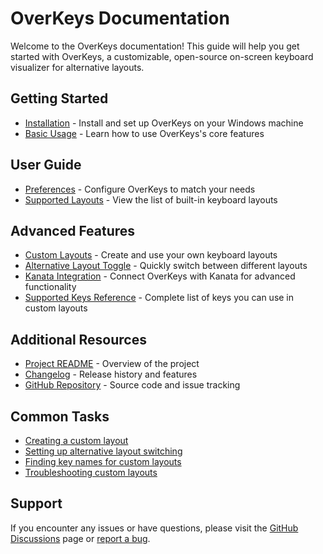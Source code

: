 # OverKeys Documentation

Welcome to the OverKeys documentation! This guide will help you get started with OverKeys, a customizable, open-source on-screen keyboard visualizer for alternative layouts.

## Getting Started

* [Installation](getting-started/installation.md) - Install and set up OverKeys on your Windows machine
* [Basic Usage](user-guide/basic-usage.md) - Learn how to use OverKeys's core features

## User Guide

* [Preferences](user-guide/preferences.md) - Configure OverKeys to match your needs
* [Supported Layouts](../README.md#features) - View the list of built-in keyboard layouts

## Advanced Features

* [Custom Layouts](advanced/custom-layout.md) - Create and use your own keyboard layouts
* [Alternative Layout Toggle](advanced/alt-layout.md) - Quickly switch between different layouts
* [Kanata Integration](advanced/kanata-integration.md) - Connect OverKeys with Kanata for advanced functionality
* [Supported Keys Reference](advanced/supported-keys.md) - Complete list of keys you can use in custom layouts

## Additional Resources

* [Project README](../README.md) - Overview of the project
* [Changelog](../CHANGELOG.md) - Release history and features
* [GitHub Repository](https://github.com/conventoangelo/OverKeys) - Source code and issue tracking

## Common Tasks

* [Creating a custom layout](advanced/custom-layout.md#creating-custom-layouts)
* [Setting up alternative layout switching](advanced/alt-layout.md)
* [Finding key names for custom layouts](advanced/supported-keys.md)
* [Troubleshooting custom layouts](advanced/custom-layout.md#troubleshooting)

## Support

If you encounter any issues or have questions, please visit the [GitHub Discussions](https://github.com/conventoangelo/OverKeys/discussions) page or [report a bug](https://github.com/conventoangelo/OverKeys/issues/new?template=bug_report.md).
